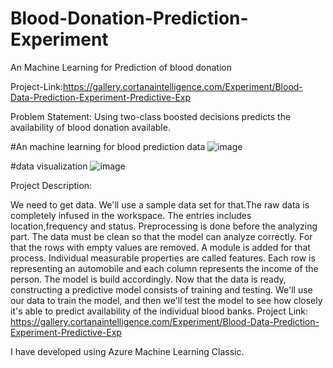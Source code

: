 # Blood-Donation-Prediction-Experiment
An Machine Learning for Prediction of blood donation

Project-Link:https://gallery.cortanaintelligence.com/Experiment/Blood-Data-Prediction-Experiment-Predictive-Exp

Problem Statement: Using two-class boosted decisions predicts the availability of blood donation available.

#An machine learning for blood prediction data
![image](https://user-images.githubusercontent.com/89629148/152116546-e76e3292-0f1b-4199-8589-df22c5ec5563.png)


#data visualization
![image](https://user-images.githubusercontent.com/89629148/152116240-be2cf514-4d65-40ca-be76-68f0ae3b5038.png)


Project Description:

We need to get data. We'll use a sample data set for that.The raw data is completely infused in the workspace. The entries includes location,frequency and status. Preprocessing is done before the analyzing part. The data must be clean so that the model can analyze correctly. For that the rows with empty values are removed. A module is added for that process. Individual measurable properties are called features. Each row is representing an automobile and each column represents the income of the person. The model is build accordingly. Now that the data is ready, constructing a predictive model consists of training and testing. We'll use our data to train the model, and then we'll test the model to see how closely it's able to predict availability of the individual blood banks. Project Link: https://gallery.cortanaintelligence.com/Experiment/Blood-Data-Prediction-Experiment-Predictive-Exp

I have developed using Azure Machine Learning Classic.
